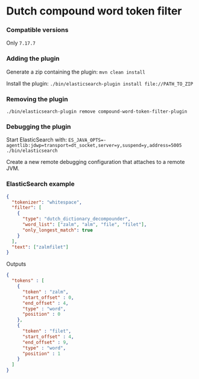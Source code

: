 # Dutch compound word token filter
### Compatible versions
Only `7.17.7`

### Adding the plugin
Generate a zip containing the plugin:
`mvn clean install`

Install the plugin: `./bin/elasticsearch-plugin install file://PATH_TO_ZIP`

### Removing the plugin
`./bin/elasticsearch-plugin remove compound-word-token-filter-plugin`

### Debugging the plugin
Start ElasticSearch with: `ES_JAVA_OPTS=-agentlib:jdwp=transport=dt_socket,server=y,suspend=y,address=5005 ./bin/elasticsearch`

Create a new remote debugging configuration that attaches to a remote JVM.

### ElasticSearch example

```json
{
  "tokenizer": "whitespace",
  "filter": [
    {
      "type": "dutch_dictionary_decompounder",
      "word_list": ["zalm", "alm", "file", "filet"],
      "only_longest_match": true
    }
  ],
  "text": ["zalmfilet"]
}
```

Outputs
```json
{
  "tokens" : [
    {
      "token" : "zalm",
      "start_offset" : 0,
      "end_offset" : 4,
      "type" : "word",
      "position" : 0
    },
    {
      "token" : "filet",
      "start_offset" : 4,
      "end_offset" : 9,
      "type" : "word",
      "position" : 1
    }
  ]
}
```